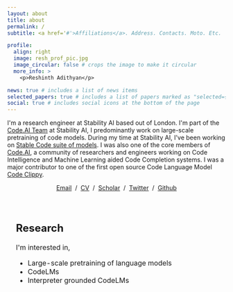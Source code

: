 ```yaml
---
layout: about
title: about
permalink: /
subtitle: <a href='#'>Affiliations</a>. Address. Contacts. Moto. Etc.

profile:
  align: right
  image: resh_prof_pic.jpg
  image_circular: false # crops the image to make it circular
  more_info: >
    <p>Reshinth Adithyan</p>

news: true # includes a list of news items
selected_papers: true # includes a list of papers marked as "selected={true}"
social: true # includes social icons at the bottom of the page
---
```


I'm a research engineer at Stability AI based out of London. I'm part of the [Code.AI Team](https://www.code.ai) at Stability AI, I predominantly work on large-scale pretraining of code models. During my time at Stability AI, I've been working on [Stable Code suite of models](https://huggingface.co/collections/stabilityai/stablecode-64f9dfb4ebc8a1be0a3f7650). I was also one of the core members of [Code.AI](https://code.ai), a community of researchers and engineers working on Code Intelligence and Machine Learning aided Code Completion systems. I was a major contributor to one of the first open source Code Language Model <a href="https://huggingface.co/CodedotAI">Code Clippy</a>.

<p style="text-align:center">
  <a href="mailto:reshinth.adith@gmail.com">Email</a> &nbsp;/&nbsp;
  <a href="data/Reshinth_Adithyan_CV.pdf">CV</a> &nbsp;/&nbsp;
  <a href="https://scholar.google.com/citations?user=Xlw_uwEAAAAJ">Scholar</a> &nbsp;/&nbsp;
  <a href="https://twitter.com/reshinth_">Twitter</a> &nbsp;/&nbsp;
  <a href="https://github.com/reshinthadithyan/">Github</a>
</p>


<table style="width:100%;border:0px;border-spacing:0px;border-collapse:separate;margin-right:auto;margin-left:auto;"><tbody>
<tr>
<td style="padding:20px;width:100%;vertical-align:middle">
  <h2>Research</h2>
  <p>
    I'm interested in,
    <md-block>
      <ul>
        <li>Large-scale pretraining of language models</li>
        <li> CodeLMs</li>
        <li>Interpreter grounded CodeLMs</li>
      </ul>
    </md-block>
